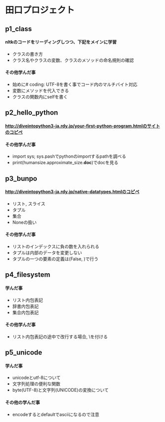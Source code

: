 田口プロジェクト
================

## p1_class

#### nltkのコードをリーディングしつつ、下記をメインに学習
* クラスの書き方
* クラス名やクラスの変数、クラスのメソッドの命名規則の確認

#### その他学んだ事
* 始めに# coding: UTF-8を書く事でコード内のマルチバイト対応
* 変数にメソッドを代入できる
* クラスの関数内にselfを書く



## p2_hello_python

#### http://diveintopython3-ja.rdy.jp/your-first-python-program.htmlのサイトのコピペ

#### その他学んだ事
* import sys; sys.pashでpythonのimportするpathを調べる 
* print(humansize.approximate_size.__doc__)でdocを見る




## p3_bunpo

#### http://diveintopython3-ja.rdy.jp/native-datatypes.htmlのコピペ
* リスト, スライス
* タプル
* 集合
* Noneの扱い

#### その他学んだ事
* リストのインデックスに負の数を入れられる
* タプルは内部のデータを変更しない
* タプルの一つの要素の定義は(False, )で行う



## p4_filesystem

#### 学んだ事
* リスト内包表記
* 辞書内包表記
* 集合内包表記

#### その他学んだ事
* リスト内包表記の途中で改行する場合, \を付ける



## p5_unicode

#### 学んだ事
* unicodeとutf-8について
* 文字列処理の便利な関数
* byte(UTF-8)と文字列(UNICODE)の変換について

#### その他の学んだ事
* encodeするとdefaultでasciiになるので注意
